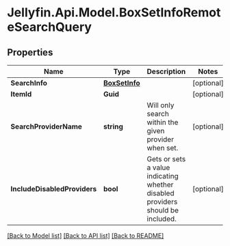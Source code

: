 
# Jellyfin.Api.Model.BoxSetInfoRemoteSearchQuery

## Properties

Name | Type | Description | Notes
------------ | ------------- | ------------- | -------------
**SearchInfo** | [**BoxSetInfo**](BoxSetInfo.md) |  | [optional] 
**ItemId** | **Guid** |  | [optional] 
**SearchProviderName** | **string** | Will only search within the given provider when set. | [optional] 
**IncludeDisabledProviders** | **bool** | Gets or sets a value indicating whether disabled providers should be included. | [optional] 

[[Back to Model list]](../README.md#documentation-for-models)
[[Back to API list]](../README.md#documentation-for-api-endpoints)
[[Back to README]](../README.md)

